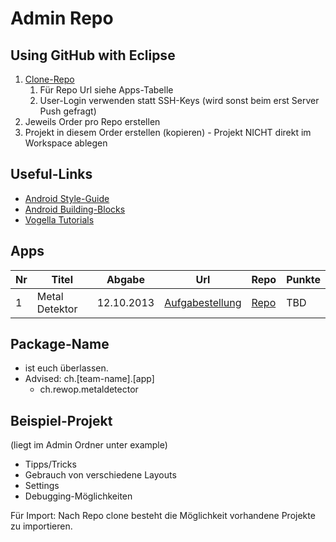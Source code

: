 Admin Repo
==========

Using GitHub with Eclipse
------------
1. [Clone-Repo](http://www.vogella.com/articles/EGit/article.html#github)
    1. Für Repo Url siehe Apps-Tabelle
    2. User-Login verwenden statt SSH-Keys (wird sonst beim erst Server Push gefragt)
2. Jeweils Order pro Repo erstellen
3. Projekt in diesem Order erstellen (kopieren) - Projekt NICHT direkt im Workspace ablegen


Useful-Links
------------
* [Android Style-Guide](http://developer.android.com/design/style/index.html)
* [Android Building-Blocks](http://developer.android.com/design/building-blocks/index.html)
* [Vogella Tutorials](http://www.vogella.com/android.html)


Apps
----
Nr | Titel | Abgabe | Url | Repo | Punkte
--- | --- | --- | --- | --- | ---
1 | Metal Detektor | 12.10.2013 | [Aufgabestellung](http://appquest.hsr.ch/2013/metall-detektor) | [Repo](https://github.com/AppQuest-Rewop/Metall-Detektor.git) | TBD


Package-Name
------------
* ist euch überlassen.
* Advised: ch.[team-name].[app]
	+ ch.rewop.metaldetector


Beispiel-Projekt
----------------
(liegt im Admin Ordner unter example)
* Tipps/Tricks
* Gebrauch von verschiedene Layouts
* Settings
* Debugging-Möglichkeiten

Für Import: Nach Repo clone besteht die Möglichkeit vorhandene Projekte zu importieren.
